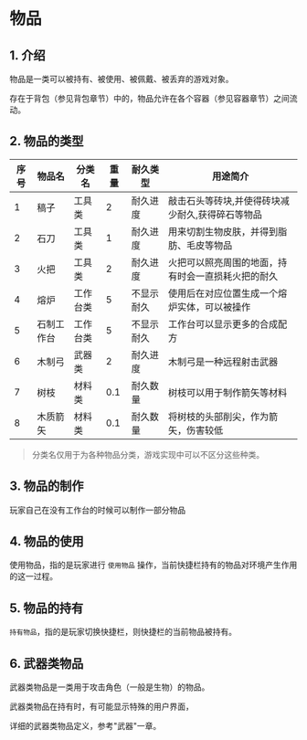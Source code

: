 # 物品

## 1. 介绍

物品是一类可以被持有、被使用、被佩戴、被丢弃的游戏对象。

存在于背包（参见背包章节）中的，物品允许在各个容器（参见容器章节）之间流动。

## 2. 物品的类型

|序号|物品名|分类名|重量|耐久类型|用途简介|
|-|-|-|-|-|-|
|1|稿子|工具类|2|耐久进度|敲击石头等砖块,并使得砖块减少耐久,获得碎石等物品|
|2|石刀|工具类|1|耐久进度|用来切割生物皮肤，并得到脂肪、毛皮等物品|
|3|火把|工具类|2|耐久进度|火把可以照亮周围的地面，持有时会一直损耗火把的耐久|
|4|熔炉|工作台类|5|不显示耐久|使用后在对应位置生成一个熔炉实体，可以被操作|
|5|石制工作台|工作台类|5|不显示耐久|工作台可以显示更多的合成配方|
|6|木制弓|武器类|2|耐久进度|木制弓是一种远程射击武器|
|7|树枝|材料类|0.1|耐久数量|树枝可以用于制作箭矢等材料|
|8|木质箭矢|材料类|0.1|耐久数量|将树枝的头部削尖，作为箭矢，伤害较低|

> 分类名仅用于为各种物品分类，游戏实现中可以不区分这些种类。

## 3. 物品的制作

玩家自己在没有工作台的时候可以制作一部分物品

## 4. 物品的使用

使用物品，指的是玩家进行 `使用物品` 操作，当前快捷栏持有的物品对环境产生作用的这一过程。

## 5. 物品的持有

`持有物品`，指的是玩家切换快捷栏，则快捷栏的当前物品被持有。

## 6. 武器类物品

武器类物品是一类用于攻击角色（一般是生物）的物品。

武器类物品在持有时，有可能显示特殊的用户界面，

详细的武器类物品定义，参考"武器"一章。